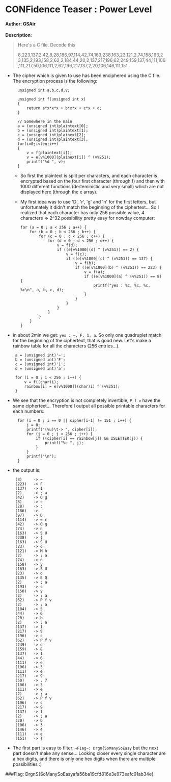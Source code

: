 # CONFidence Teaser : Power Level

#### Author: GSAir

**Description**:
> Here's a C file. Decode this
>
> 8,223,137,2,42,8,28,186,97,114,42,74,163,238,163,23,121,2,74,158,163,23,135,2,193,158,2,62,2,184,44,20,2,137,217,196,62,249,159,137,44,111,106,111,217,50,106,111,2,62,196,217,137,2,20,106,146,111,151

- The cipher which is given to use has been enciphered using the C file. The encryption process is the following:

        unsigned int a,b,c,d,v;

        unsigned int f(unsigned int x)
        {
            return a*x*x*x + b*x*x + c*x + d;
        }

        // Somewhere in the main
        a = (unsigned int)plaintext[0];
        b = (unsigned int)plaintext[1];
        c = (unsigned int)plainext[2];
        d = (unsigned int)plaintext[3];
        for(i=0;i<len;i++)
        {
            v = f(plaintext[i]);
            v = e[v%1000](plainext[i]) ^ (v%251);
            printf("%d ", v);
        }

  - So first the plaintext is split per characters, and each character is encrypted based on the four first character (through f) and then with 1000 different functions (derteministic and very small) which are not displayed here (through the e array).

  - My first idea was to use 'D', 'r', 'g' and 'n' for the first letters, but unfortunately it didn't match the beginning of the ciphertext... So I realized that each character has only 256 possible value, 4 characters => 2^32 possibility pretty easy for nowday computer:

        for (a = 0 ; a < 256 ; a++) {
            for (b = 0 ; b < 256 ; b++) {
                for (c = 0 ; c < 256 ; c++) {
                    for (d = 0 ; d < 256 ; d++) {
                        v = f(d);
                        if ((e[v%1000](d) ^ (v%251)) == 2) {
                            v = f(c);
                            if ((e[v%1000](c) ^ (v%251)) == 137) {
                                v = f(b);
                                if ((e[v%1000](b) ^ (v%251)) == 223) {
                                    v = f(a);
                                    if ((e[v%1000](a) ^ (v%251)) == 8) {
                                        printf("yes : %c, %c, %c, %c\n", a, b, c, d);
                                    }
                                }
                            }
                        }
                    }
                }
            }
        }

 - in about 2min we get: `yes : ~, F, 1, a`. So only one quadruplet match for the beginning of the ciphertext, that is good new. Let's make a rainbow table for all the characters (256 entries...).

        a = (unsigned int)'~';
        b = (unsigned int)'F';
        c = (unsigned int)'1';
        d = (unsigned int)'a';

        for (i = 0 ; i < 256 ; i++) {
            v = f((char)i);
            rainbow[i] = e[v%1000]((char)i) ^ (v%251);
        }

- We see that the encryption is not completely invertible,  `P f v` have the same ciphertext... Therefore I output all possible printable characters for each numbers:

        for (i = 0 ; i == 0 || cipher[i-1] != 151 ; i++) {
            j = 0;
            printf("(%u)\t-> ", cipher[i]);
            for (j = 0 ; j < 256 ; j++) {
                if ((cipher[i] == rainbow[j]) && ISLETTER(j)) {
                    printf("%c ", j);
                }
            }
            printf("\n");
        }

 - the output is:

        (8)    	-> ~
        (223)	-> F
        (137)	-> 1
        (2)    	-> ; a
        (42)  	-> O g
        (8)    	-> ~
        (28)  	-> :
        (186)	->   
        (97)  	-> D
        (114)	-> = r
        (42)  	-> O g
        (74)  	-> n
        (163)	-> S U
        (238)	-> {
        (163)	-> S U
        (23)  	-> o
        (121)	-> M h
        (2)    	-> ; a
        (74)  	-> n
        (158)	-> y
        (163)	-> S U
        (23)  	-> o
        (135)	-> E Q
        (2)    	-> ; a
        (193)	-> s
        (158)	-> y
        (2)    	-> ; a
        (62)  	-> P f v
        (2)    	-> ; a
        (184)	-> 5
        (44)  	-> 6
        (20)  	-> b
        (2)    	-> ; a
        (137)	-> 1
        (217)	-> 9
        (196)	-> c
        (62)	-> P f v
        (249)	-> d
        (159)	-> 8
        (137)	-> 1
        (44)	-> 6
        (111)	-> e
        (106)	-> 3
        (111)	-> e
        (217)	-> 9
        (50)	-> , 7
        (106)	-> 3
        (111)	-> e
        (2)    	-> ; a
        (62)	-> P f v
        (196)	-> c
        (217)	-> 9
        (137)	-> 1
        (2)    	-> ; a
        (20)	-> b
        (106)	-> 3
        (146)	-> 4
        (111)	-> e
        (151)	-> }

- The first part is easy to filter: `~F1ag~: Drgn{SoManySoEasy` but the next part doesn't make any sense... Looking closer every single character are a hex digits, and there is only one hex digits when there are multiple possibilities :)

###Flag: DrgnS{SoManySoEasyafa56ba19cfd816e3e973eafc91ab34e}
